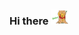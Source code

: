 ### Hi there <img src="https://github.com/JanMeckelholt/JanMeckelholt/blob/main/hellowinniepooh.gif" width="30px">



<!--
**JanMeckelholt/JanMeckelholt** is a ✨ _special_ ✨ repository because its `README.md` (this file) appears on your GitHub profile.

Here are some ideas to get you started:

- 🔭 I’m currently working on ...
- 🌱 I’m currently learning ...
- 👯 I’m looking to collaborate on ...
- 🤔 I’m looking for help with ...
- 💬 Ask me about ...
- 📫 How to reach me: ...
- 😄 Pronouns: ...
- ⚡ Fun fact: ...
-->
